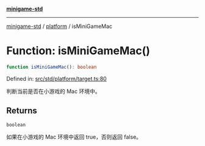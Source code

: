 [**minigame-std**](../../../README.md)

***

[minigame-std](../../../README.md) / [platform](../README.md) / isMiniGameMac

# Function: isMiniGameMac()

```ts
function isMiniGameMac(): boolean
```

Defined in: [src/std/platform/target.ts:80](https://github.com/JiangJie/minigame-std/blob/8c5db4b9c3dabb4d0435a493922f29b60a730f0d/src/std/platform/target.ts#L80)

判断当前是否在小游戏的 Mac 环境中。

## Returns

`boolean`

如果在小游戏的 Mac 环境中返回 true，否则返回 false。

